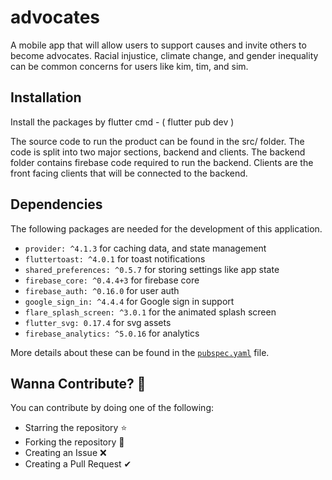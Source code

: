 # advocates
A mobile app that will allow users to support causes and invite others to become advocates. Racial injustice, climate change, and gender inequality can be common concerns for users like kim, tim, and sim.

## Installation

Install the packages by flutter cmd -  ( flutter pub dev )

The source code to run the product can be found in the src/ folder. The code is split into two major sections, backend and clients. The backend folder contains firebase code required to run the backend. Clients are the front facing clients that will be connected to the backend.

## Dependencies

The following packages are needed for the development of this application.

- `provider: ^4.1.3` for caching data, and state management
- `fluttertoast: ^4.0.1` for toast notifications
- `shared_preferences: ^0.5.7` for storing settings like app state
- `firebase_core: ^0.4.4+3` for firebase core
- `firebase_auth: ^0.16.0` for user auth
- `google_sign_in: ^4.4.4` for Google sign in support
- `flare_splash_screen: ^3.0.1` for the animated splash screen
- `flutter_svg: 0.17.4` for svg assets
- `firebase_analytics: ^5.0.16` for analytics

More details about these can be found in the [`pubspec.yaml`](https://github.com/SixteenBrains/Advocates/blob/main/pubspec.yaml) file.

## Wanna Contribute? 🚀


You can contribute by doing one of the following:

- Starring the repository ⭐
- Forking the repository 🍴
- Creating an Issue ❌
- Creating a Pull Request ✔


